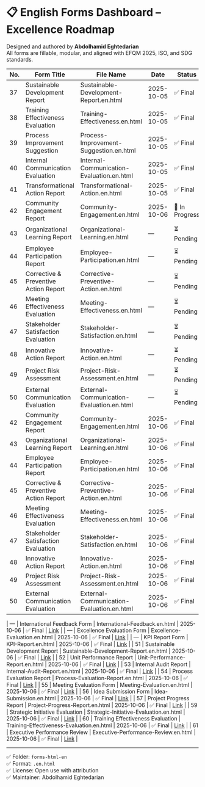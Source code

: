 # 📋 English Forms Dashboard – Excellence Roadmap  
Designed and authored by **Abdolhamid Eghtedarian**  
All forms are fillable, modular, and aligned with EFQM 2025, ISO, and SDG standards.

| No. | Form Title | File Name | Date | Status | Link |
|-----|------------|-----------|------|--------|------|
| 37 | Sustainable Development Report | Sustainable-Development-Report.en.html | 2025-10-05 | ✅ Final | [Link](forms-html-en/Sustainable-Development-Report.en.html) |
| 38 | Training Effectiveness Evaluation | Training-Effectiveness.en.html | 2025-10-05 | ✅ Final | [Link](forms-html-en/Training-Effectiveness.en.html) |
| 39 | Process Improvement Suggestion | Process-Improvement-Suggestion.en.html | 2025-10-05 | ✅ Final | [Link](forms-html-en/Process-Improvement-Suggestion.en.html) |
| 40 | Internal Communication Evaluation | Internal-Communication-Evaluation.en.html | 2025-10-05 | ✅ Final | [Link](forms-html-en/Internal-Communication-Evaluation.en.html) |
| 41 | Transformational Action Report | Transformational-Action.en.html | 2025-10-05 | ✅ Final | [Link](forms-html-en/Transformational-Action.en.html) |
| 42 | Community Engagement Report | Community-Engagement.en.html | 2025-10-06 | 🔄 In Progress | *(pending)* |
| 43 | Organizational Learning Report | Organizational-Learning.en.html | — | ⏳ Pending | *(pending)* |
| 44 | Employee Participation Report | Employee-Participation.en.html | — | ⏳ Pending | *(pending)* |
| 45 | Corrective & Preventive Action Report | Corrective-Preventive-Action.en.html | — | ⏳ Pending | *(pending)* |
| 46 | Meeting Effectiveness Evaluation | Meeting-Effectiveness.en.html | — | ⏳ Pending | *(pending)* |
| 47 | Stakeholder Satisfaction Evaluation | Stakeholder-Satisfaction.en.html | — | ⏳ Pending | *(pending)* |
| 48 | Innovative Action Report | Innovative-Action.en.html | — | ⏳ Pending | *(pending)* |
| 49 | Project Risk Assessment | Project-Risk-Assessment.en.html | — | ⏳ Pending | *(pending)* |
| 50 | External Communication Evaluation | External-Communication-Evaluation.en.html | — | ⏳ Pending | *(pending)* |
| 42 | Community Engagement Report | Community-Engagement.en.html | 2025-10-06 | ✅ Final | [Link](forms-html-en/Community-Engagement.en.html) |
| 43 | Organizational Learning Report | Organizational-Learning.en.html | 2025-10-06 | ✅ Final | [Link](forms-html-en/Organizational-Learning.en.html) |
| 44 | Employee Participation Report | Employee-Participation.en.html | 2025-10-06 | ✅ Final | [Link](forms-html-en/Employee-Participation.en.html) |
| 45 | Corrective & Preventive Action Report | Corrective-Preventive-Action.en.html | 2025-10-06 | ✅ Final | [Link](forms-html-en/Corrective-Preventive-Action.en.html) |
| 46 | Meeting Effectiveness Evaluation | Meeting-Effectiveness.en.html | 2025-10-06 | ✅ Final | [Link](forms-html-en/Meeting-Effectiveness.en.html) |
| 47 | Stakeholder Satisfaction Evaluation | Stakeholder-Satisfaction.en.html | 2025-10-06 | ✅ Final | [Link](forms-html-en/Stakeholder-Satisfaction.en.html) |
| 48 | Innovative Action Report | Innovative-Action.en.html | 2025-10-06 | ✅ Final | [Link](forms-html-en/Innovative-Action.en.html) |
| 49 | Project Risk Assessment | Project-Risk-Assessment.en.html | 2025-10-06 | ✅ Final | [Link](forms-html-en/Project-Risk-Assessment.en.html) |
| 50 | External Communication Evaluation | External-Communication-Evaluation.en.html | 2025-10-06 | ✅ Final | [Link](forms-html-en/External-Communication-Evaluation.en.html) |

| — | International Feedback Form | International-Feedback.en.html | 2025-10-06 | ✅ Final | [Link](forms-html-en/International-Feedback.en.html) |
| — | Excellence Evaluation Form | Excellence-Evaluation.en.html | 2025-10-06 | ✅ Final | [Link](forms-html-en/Excellence-Evaluation.en.html) |
| — | KPI Report Form | KPI-Report.en.html | 2025-10-06 | ✅ Final | [Link](forms-html-en/KPI-Report.en.html) |
| 51 | Sustainable Development Report | Sustainable-Development-Report.en.html | 2025-10-06 | ✅ Final | [Link](forms-html-en/Sustainable-Development-Report.en.html) |
| 52 | Unit Performance Report | Unit-Performance-Report.en.html | 2025-10-06 | ✅ Final | [Link](forms-html-en/Unit-Performance-Report.en.html) |
| 53 | Internal Audit Report | Internal-Audit-Report.en.html | 2025-10-06 | ✅ Final | [Link](forms-html-en/Internal-Audit-Report.en.html) |
| 54 | Process Evaluation Report | Process-Evaluation-Report.en.html | 2025-10-06 | ✅ Final | [Link](forms-html-en/Process-Evaluation-Report.en.html) |
| 55 | Meeting Evaluation Form | Meeting-Evaluation.en.html | 2025-10-06 | ✅ Final | [Link](forms-html-en/Meeting-Evaluation.en.html) |
| 56 | Idea Submission Form | Idea-Submission.en.html | 2025-10-06 | ✅ Final | [Link](forms-html-en/Idea-Submission.en.html) |
| 57 | Project Progress Report | Project-Progress-Report.en.html | 2025-10-06 | ✅ Final | [Link](forms-html-en/Project-Progress-Report.en.html) |
| 59 | Strategic Initiative Evaluation | Strategic-Initiative-Evaluation.en.html | 2025-10-06 | ✅ Final | [Link](forms-html-en/Strategic-Initiative-Evaluation.en.html) |
| 60 | Training Effectiveness Evaluation | Training-Effectiveness-Evaluation.en.html | 2025-10-06 | ✅ Final | [Link](forms-html-en/Training-Effectiveness-Evaluation.en.html) |
| 61 | Executive Performance Review | Executive-Performance-Review.en.html | 2025-10-06 | ✅ Final | [Link](forms-html-en/Executive-Performance-Review.en.html) |

---
✅ Folder: `forms-html-en`  
✅ Format: `.en.html`  
✅ License: Open use with attribution  
✅ Maintainer: Abdolhamid Eghtedarian  
